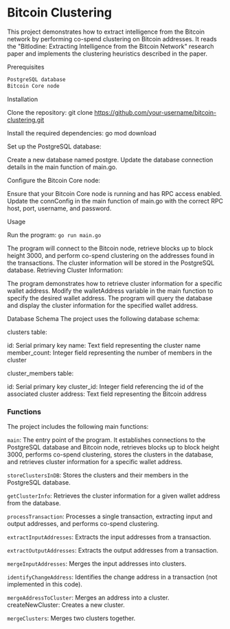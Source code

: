 # Bitcoin Clustering
This project demonstrates how to extract intelligence from the Bitcoin network by performing co-spend clustering on Bitcoin addresses. It reads the "BitIodine: Extracting Intelligence from the Bitcoin Network" research paper and implements the clustering heuristics described in the paper.

Prerequisites

```Go programming language
PostgreSQL database
Bitcoin Core node
```
Installation

Clone the repository:
git clone https://github.com/your-username/bitcoin-clustering.git

Install the required dependencies:
go mod download

Set up the PostgreSQL database:

Create a new database named postgre.
Update the database connection details in the main function of main.go.


Configure the Bitcoin Core node:

Ensure that your Bitcoin Core node is running and has RPC access enabled.
Update the connConfig in the main function of main.go with the correct RPC host, port, username, and password.



Usage

Run the program:
`go run main.go`

The program will connect to the Bitcoin node, retrieve blocks up to block height 3000, and perform co-spend clustering on the addresses found in the transactions. The cluster information will be stored in the PostgreSQL database.
Retrieving Cluster Information:

The program demonstrates how to retrieve cluster information for a specific wallet address.
Modify the walletAddress variable in the main function to specify the desired wallet address.
The program will query the database and display the cluster information for the specified wallet address.



Database Schema
The project uses the following database schema:

clusters table:

id: Serial primary key
name: Text field representing the cluster name
member_count: Integer field representing the number of members in the cluster


cluster_members table:

id: Serial primary key
cluster_id: Integer field referencing the id of the associated cluster
address: Text field representing the Bitcoin address



### Functions
The project includes the following main functions:

`main`: The entry point of the program. It establishes connections to the PostgreSQL database and Bitcoin node, retrieves blocks up to block height 3000, performs co-spend clustering, stores the clusters in the database, and retrieves cluster information for a specific wallet address.

`storeClustersInDB`: Stores the clusters and their members in the PostgreSQL database.

`getClusterInfo`: Retrieves the cluster information for a given wallet address from the database.

`processTransaction`: Processes a single transaction, extracting input and output addresses, and performs co-spend clustering.

`extractInputAddresses`: Extracts the input addresses from a transaction.

`extractOutputAddresses`: Extracts the output addresses from a transaction.

`mergeInputAddresses`: Merges the input addresses into clusters.

`identifyChangeAddress`: Identifies the change address in a transaction (not implemented in this code).

`mergeAddressToCluster`: Merges an address into a cluster.
createNewCluster: Creates a new cluster.

`mergeClusters`: Merges two clusters together.
